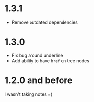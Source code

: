 # 1.3.1

* Remove outdated dependencies

# 1.3.0

* Fix bug around underline
* Add ability to have `href` on tree nodes

# 1.2.0 and before

I wasn't taking notes =)
